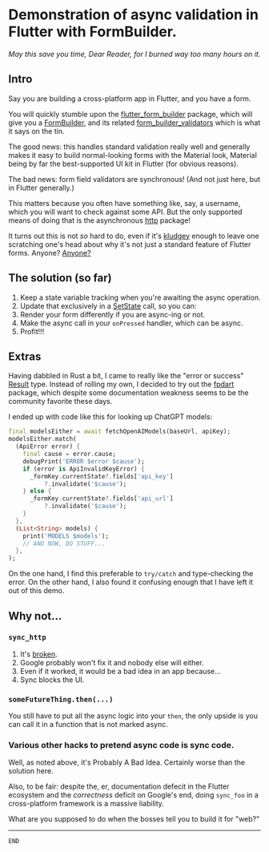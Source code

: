 # Demonstration of async validation in Flutter with FormBuilder.

_May this save you time, Dear Reader, for I burned way too many hours on it._

## Intro

Say you are building a cross-platform app in Flutter, and you have a form.

You will quickly stumble upon the [flutter_form_builder][0] package, which will
give you a [FormBuilder][1], and its related [form_builder_validators][2]
which is what it says on the tin.

The good news: this handles standard validation really well and generally
makes it easy to build normal-looking forms with the Material look, Material
being by far the best-supported UI kit in Flutter (for obvious reasons).

The bad news: form field validators are synchronous! (And not just here, but
in Flutter generally.)

This matters because you often have something like, say, a username, which
you will want to check against some API.  But the only supported means of
doing that is the asynchronous [http][3] package!

It turns out this is not _so_ hard to do, even if it's [kludgey][4] enough to
leave one scratching one's head about why it's not just a standard feature of
Flutter forms. Anyone? [Anyone?][5]

## The solution (so far)

1. Keep a state variable tracking when you're awaiting the async operation.
2. Update that exclusively in a [SetState][6] call, so you can:
3. Render your form differently if you are async-ing or not.
4. Make the async call in your `onPressed` handler, which can be async.
5. Profit!!!

## Extras

Having dabbled in Rust a bit, I came to really like the "error or success"
[Result][7] type.  Instead of rolling my own, I decided to try out the
[fpdart][8] package, which despite some documentation weakness seems to be
the community favorite these days.

I ended up with code like this for looking up ChatGPT models:

```dart
final modelsEither = await fetchOpenAIModels(baseUrl, apiKey);
modelsEither.match(
  (ApiError error) {
    final cause = error.cause;
    debugPrint('ERROR $error $cause');
    if (error is ApiInvalidKeyError) {
      _formKey.currentState?.fields['api_key']
          ?.invalidate('$cause');
    } else {
      _formKey.currentState?.fields['api_url']
          ?.invalidate('$cause');
    }
  },
  (List<String> models) {
    print('MODELS $models');
    // AND NOW, DO STUFF...
  },
);
```

On the one hand, I find this preferable to `try/catch` and type-checking the
error.  On the other hand, I also found it confusing enough that I have left
it out of this demo.

## Why not...

### `sync_http`

1. It's [broken][9].
2. Google probably won't fix it and nobody else will either.
3. Even if it worked, it would be a bad idea in an app because...
4. Sync blocks the UI.

### `someFutureThing.then(...)`

You still have to put all the async logic into your `then`, the only upside
is you can call it in a function that is not marked async.

### Various other hacks to pretend async code is sync code.

Well, as noted above, it's Probably A Bad Idea.  Certainly worse than the
solution here.

Also, to be fair: despite the, er, documentation defecit in the Flutter
ecosystem and the *correctness* deficit on Google's end, doing `sync_foo` in
a cross-platform framework is a massive liability.

What are you supposed to do when the bosses tell you to build it for "web?"

---

```END```

<!-- links -->
[0]: https://pub.dev/packages/flutter_form_builder
[1]: https://pub.dev/documentation/flutter_form_builder/latest/flutter_form_builder/FormBuilder-class.html
[2]: https://pub.dev/packages/form_builder_validators
[3]: https://pub.dev/packages/http
[4]: https://en.wikipedia.org/wiki/Kludge
[5]: https://x.com/sundarpichai
[6]: https://api.flutter.dev/flutter/widgets/State/setState.html
[7]: https://doc.rust-lang.org/std/result/
[8]: https://pub.dev/packages/fpdart
[9]: https://github.com/google/sync_http.dart/issues/25#issuecomment-2353049278